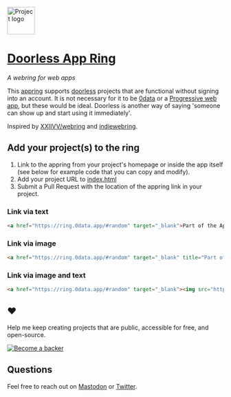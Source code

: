 <a href="https://ring.0data.app"><img alt="Project logo" src="https://static.rosano.ca/swar/identity.svg" width="64" /></a>

# [Doorless App Ring](https://ring.0data.app)

_A webring for web apps_

This <a href="https://ring.0data.app">appring</a> supports [doorless](https://rosano.hmm.garden/01evv3hq1ak4b6ng1jzppx5n2j) projects that are functional without signing into an account. It is not necessary for it to be [0data](https://0data.app) or a [Progressive web app](https://en.wikipedia.org/wiki/Progressive_web_application), but these would be ideal. Doorless is another way of saying 'someone can show up and start using it immediately'.

Inspired by [XXIIVV/webring](https://github.com/XXIIVV/webring) and [indiewebring](https://indieweb.org/indiewebring).

## Add your project(s) to the ring

1. Link to the appring from your project's homepage or inside the app itself (see below for example code that you can copy and modify).
2. Add your project URL to [index.html](https://github.com/0dataapp/lap/edit/master/index.html)
3. Submit a Pull Request with the location of the appring link in your project.

### Link via text

```html
<a href="https://ring.0data.app/#random" target="_blank">Part of the Appring</a>
```

### Link via image

```html
<a href="https://ring.0data.app/#random" target="_blank" title="Part of the Appring"><img src="https://ring.0data.app/identity.svg" width="24" /></a>
```

### Link via image and text

```html
<a href="https://ring.0data.app/#random" target="_blank"><img src="https://ring.0data.app/identity.svg" width="24" align="left" hspace="4" role="presentation" /> Part of the Appring</a>
```

## ❤️

Help me keep creating projects that are public, accessible for free, and open-source.

<a href="https://rosano.ca/back"><img alt="Become a backer" src="https://static.rosano.ca/_shared/_RCSBackButton.svg" /></a>

## Questions

Feel free to reach out on [Mastodon](https://rosano.ca/mastodon) or [Twitter](https://rosano.ca/twitter).
